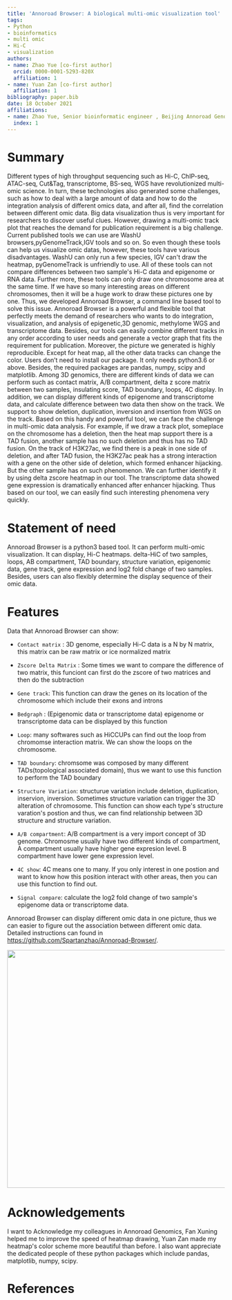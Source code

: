 ```yaml
---
title: 'Annoroad Browser: A biological multi-omic visualization tool'
tags:
- Python
- bioinformatics
- multi omic
- Hi-C
- visualization
authors:
- name: Zhao Yue [co-first author] 
  orcid: 0000-0001-5293-820X
  affiliation: 1
- name: Yuan Zan [co-first author] 
  affiliation: 1
bibliography: paper.bib 
date: 18 October 2021
affiliations:
- name: Zhao Yue, Senior bioinformatic engineer , Beijing Annoroad Genomics
  index: 1
---
```




# Summary
Different types of high throughput sequencing such as Hi-C, ChIP-seq, ATAC-seq, Cut&Tag, transcriptome, BS-seq, WGS have revolutionized multi-omic science. In turn, these technologies also generated some challenges, such as how to deal with a large amount of data and how to do the integration analysis of different omics data, and after all, find the correlation between different omic data. Big data visualization thus is very important for researchers to discover useful clues. However, drawing a multi-omic track plot that reaches the demand for publication requirement is a big challenge. Current published tools we can use are WashU browsers,pyGenomeTrack,IGV tools and so on. So even though these tools can help us visualize omic datas, however, these tools have various disadvantages. WashU can only run a few species, IGV can't draw the heatmap, pyGenomeTrack is unfriendly to use. All of these tools can not compare differences between two sample's Hi-C data and epigenome or RNA data. Further more, these tools can only draw one chromosome area at the same time. If we have so many interesting areas on different chromosomes, then it will be a huge work to draw these pictures one by one.  Thus, we developed Annoroad Browser, a command line based tool to solve this issue. Annoroad Browser is a powerful and flexible tool that perfectly meets the demand of researchers who wants to do integration, visualization, and analysis of epigenetic,3D genomic, methylome WGS and transcriptome data. Besides, our tools can easily combine different tracks in any order according to user needs and generate a vector graph that fits the requirement for publication. Moreover, the picture we generated is highly reproducible. Except for heat map, all the other data tracks can change the color. Users don’t need to install our package. It only needs python3.6 or above. Besides, the required packages are pandas, numpy, scipy and matplotlib. 
Among 3D genomics, there are different kinds of data we can perform such as contact matrix, A/B compartment, delta z score matrix between two samples, insulating score, TAD boundary, loops, 4C display. In addition, we can display different kinds of epigenome and transcriptome data, and calculate difference between two data then show on the track. We support to show deletion, duplication, inversion and insertion from WGS on the track. Based on this handy and powerful tool, we can face the challenge in multi-omic data analysis. For example, if we draw a track plot, someplace on the chromosome has a deletion, then the heat map support there is a TAD fusion, another sample has no such deletion and thus has no TAD fusion. On the track of H3K27ac, we find there is a peak in one side of deletion, and after TAD fusion, the H3K27ac peak has a strong interaction with a gene on the other side of deletion, which formed enhancer hijacking. But the other sample has on such phenomenon. We can further identify it by using delta zscore heatmap in our tool. The transcriptome data showed gene expression is dramatically enhanced after enhancer hijacking. Thus based on our tool, we can easily find such interesting phenomena very quickly. 

# Statement of need
 Annoroad Browser is a python3 based tool. It can perform multi-omic visualization.  It can display, Hi-C heatmaps. delta-HiC of two samples, loops, AB compartment, TAD boundary, structure variation, epigenomic data, gene track, gene expression and log2 fold change of two samples. Besides, users can also flexibly determine the display sequence of their omic data. 

# Features
Data that Annoroad Browser can show:

- `Contact matrix` : 3D genome, especially Hi-C data is a N by N matrix, this matrix can be raw matrix or ice normalized matrix

- `Zscore Delta Matrix` : Some times we want to compare the difference of two matrix, this funciont can first do the zscore of two matrices and then do the subtraction

- `Gene track`: This function can draw the genes on its location of the chromosome which include their exons and introns

- `Bedgraph` : (Epigenomic data or transcriptome data) epigenome or transcriptome data can be displayed by this function

- `Loop`: many softwares such as HiCCUPs can find out the loop from chromomse interaction matrix. We can show the loops on the chromosome.

- `TAD boundary`: chromsome was composed by many different TADs(topological associated domain), thus we want to use this function to perform the TAD boundary

- `Structure Variation`: structurue variation include deletion, duplication, inservion, inversion. Sometimes structure variation can trigger the 3D alteration of chromosome. This function can show each type's structure varation's postion and thus, we can find relationship between 3D structure and structure variation.

- `A/B compartment`: A/B compartment is a very import concept of 3D genome. Chromosme usually have two different kinds of compartment, A compartment usually have higher gene expresion level. B compartment have lower gene expression level.

- `4C show`: 4C means one to many. If you only interest in one postion and want to know how this position interact with other areas, then you can use this function to find out.

- `Signal compare`: calculate the log2 fold change of two sample's epigenome data or transcriptome data.

Annoroad Browser can display different omic data in one picture, thus we can easier to figure out the association between different omic data. Detailed instructions can found in https://github.com/Spartanzhao/Annoroad-Browser/.
<p align="center">
<img src="https://https://github.com/Spartanzhao/Annoroad-Browser/tree/main/result/BxPC3.AB.png?raw=true" width="800" height="550">
</p>

# Acknowledgements
I want to Acknowledge my colleagues in Annoroad Genomics, Fan Xuning helped me to improve the speed of heatmap drawing, Yuan Zan made my heatmap's color scheme more beautiful than before. I also want appreciate the dedicated people of these python packages which include pandas, matplotlib, numpy, scipy.

# References
